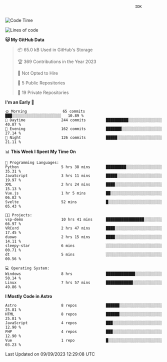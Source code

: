 ```text
                                                          IDK
                                       
```

<!--START_SECTION:waka-->
![Code Time](http://img.shields.io/badge/Code%20Time-37%20hrs%2057%20mins-blue)

![Lines of code](https://img.shields.io/badge/From%20Hello%20World%20I%27ve%20Written-128.1%20thousand%20lines%20of%20code-blue)

**🐱 My GitHub Data** 

> 📦 65.0 kB Used in GitHub's Storage 
 > 
> 🏆 369 Contributions in the Year 2023
 > 
> 🚫 Not Opted to Hire
 > 
> 📜 5 Public Repositories 
 > 
> 🔑 19 Private Repositories 
 > 
**I'm an Early 🐤** 

```text
🌞 Morning                65 commits          ███░░░░░░░░░░░░░░░░░░░░░░   10.89 % 
🌆 Daytime                244 commits         ██████████░░░░░░░░░░░░░░░   40.87 % 
🌃 Evening                162 commits         ███████░░░░░░░░░░░░░░░░░░   27.14 % 
🌙 Night                  126 commits         █████░░░░░░░░░░░░░░░░░░░░   21.11 % 
```


📊 **This Week I Spent My Time On** 

```text
💬 Programming Languages: 
Python                   5 hrs 38 mins       █████████░░░░░░░░░░░░░░░░   35.31 % 
JavaScript               3 hrs 11 mins       █████░░░░░░░░░░░░░░░░░░░░   19.97 % 
XML                      2 hrs 24 mins       ████░░░░░░░░░░░░░░░░░░░░░   15.13 % 
Vue.js                   1 hr 5 mins         ██░░░░░░░░░░░░░░░░░░░░░░░   06.82 % 
Svelte                   52 mins             █░░░░░░░░░░░░░░░░░░░░░░░░   05.43 % 

🐱‍💻 Projects: 
vsp-demo                 10 hrs 41 mins      █████████████████░░░░░░░░   66.97 % 
VRCord                   2 hrs 47 mins       ████░░░░░░░░░░░░░░░░░░░░░   17.45 % 
duowo                    2 hrs 15 mins       ████░░░░░░░░░░░░░░░░░░░░░   14.11 % 
sleepy-star              6 mins              ░░░░░░░░░░░░░░░░░░░░░░░░░   00.71 % 
dt                       5 mins              ░░░░░░░░░░░░░░░░░░░░░░░░░   00.56 % 

💻 Operating System: 
Windows                  8 hrs               █████████████░░░░░░░░░░░░   50.14 % 
Linux                    7 hrs 57 mins       ████████████░░░░░░░░░░░░░   49.86 % 
```

**I Mostly Code in Astro** 

```text
Astro                    8 repos             ██████░░░░░░░░░░░░░░░░░░░   25.81 % 
HTML                     8 repos             ██████░░░░░░░░░░░░░░░░░░░   25.81 % 
JavaScript               4 repos             ███░░░░░░░░░░░░░░░░░░░░░░   12.90 % 
PHP                      4 repos             ███░░░░░░░░░░░░░░░░░░░░░░   12.90 % 
Vue                      1 repo              █░░░░░░░░░░░░░░░░░░░░░░░░   03.23 % 
```




 Last Updated on 09/09/2023 12:29:08 UTC
<!--END_SECTION:waka-->

